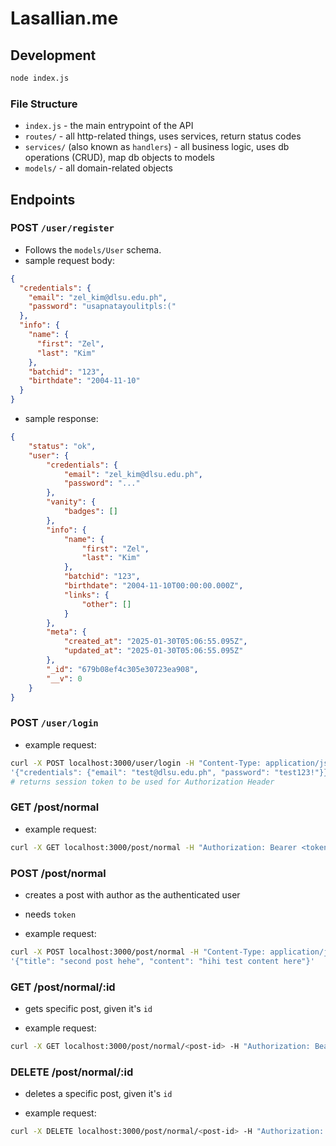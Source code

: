 # Lasallian.me

## Development

```bash
node index.js
```

### File Structure

* `index.js` - the main entrypoint of the API
* `routes/` - all http-related things, uses services, return status codes
* `services/` (also known as `handlers`) - all business logic, uses db operations (CRUD), map db objects to models
* `models/` - all domain-related objects

## Endpoints

### POST `/user/register`
* Follows the `models/User` schema.
* sample request body:
```json
{
  "credentials": {
    "email": "zel_kim@dlsu.edu.ph",
    "password": "usapnatayoulitpls:(" 
  },
  "info": {
    "name": {
      "first": "Zel",
      "last": "Kim"
    },
    "batchid": "123",
    "birthdate": "2004-11-10"
  }
}
```
* sample response:
```json
{
    "status": "ok",
    "user": {
        "credentials": {
            "email": "zel_kim@dlsu.edu.ph",
            "password": "..."
        },
        "vanity": {
            "badges": []
        },
        "info": {
            "name": {
                "first": "Zel",
                "last": "Kim"
            },
            "batchid": "123",
            "birthdate": "2004-11-10T00:00:00.000Z",
            "links": {
                "other": []
            }
        },
        "meta": {
            "created_at": "2025-01-30T05:06:55.095Z",
            "updated_at": "2025-01-30T05:06:55.095Z"
        },
        "_id": "679b08ef4c305e30723ea908",
        "__v": 0
    }
}
```

### POST `/user/login`

- example request:
```bash
curl -X POST localhost:3000/user/login -H "Content-Type: application/json" -d \
'{"credentials": {"email": "test@dlsu.edu.ph", "password": "test123!"}}'
# returns session token to be used for Authorization Header
```

### GET /post/normal

- example request:
```bash
curl -X GET localhost:3000/post/normal -H "Authorization: Bearer <token>"
```

### POST /post/normal
- creates a post with author as the authenticated user
- needs `token`

- example request:
```bash
curl -X POST localhost:3000/post/normal -H "Content-Type: application/json" -H "Authorization: Bearer <token>" -d \
'{"title": "second post hehe", "content": "hihi test content here"}'
```

### GET /post/normal/:id
- gets specific post, given it's `id`

- example request:
```bash
curl -X GET localhost:3000/post/normal/<post-id> -H "Authorization: Bearer <token>"
```

### DELETE /post/normal/:id
- deletes a specific post, given it's `id`

- example request:
```bash
curl -X DELETE localhost:3000/post/normal/<post-id> -H "Authorization: Bearer <token>"
```
